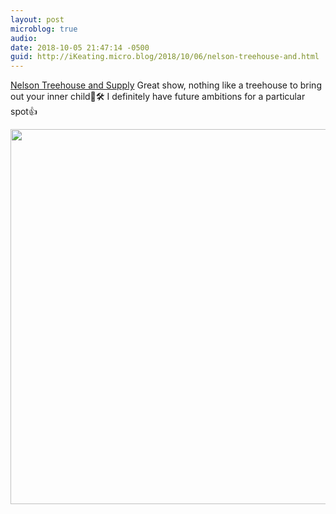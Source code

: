 ```yaml
---
layout: post
microblog: true
audio: 
date: 2018-10-05 21:47:14 -0500
guid: http://iKeating.micro.blog/2018/10/06/nelson-treehouse-and.html
---
```

[Nelson Treehouse and Supply](https://store.beinatree.com) Great show, nothing like a treehouse to bring out your inner child🌲🛠 I definitely have future ambitions for a particular spot👍

<img src="http://iKeating.micro.blog/uploads/2018/403340d425.jpg" width="600" height="600" />
